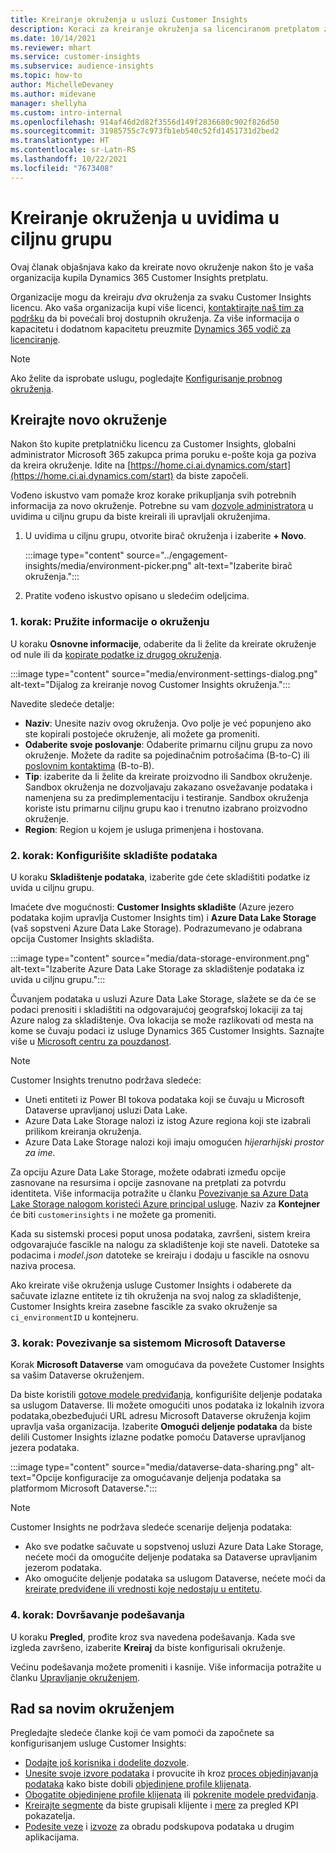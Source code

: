```yaml
---
title: Kreiranje okruženja u usluzi Customer Insights
description: Koraci za kreiranje okruženja sa licenciranom pretplatom za Dynamics 365 Customer Insights.
ms.date: 10/14/2021
ms.reviewer: mhart
ms.service: customer-insights
ms.subservice: audience-insights
ms.topic: how-to
author: MichelleDevaney
ms.author: midevane
manager: shellyha
ms.custom: intro-internal
ms.openlocfilehash: 914af46d2d82f3556d149f2836680c902f826d50
ms.sourcegitcommit: 31985755c7c973fb1eb540c52fd1451731d2bed2
ms.translationtype: HT
ms.contentlocale: sr-Latn-RS
ms.lasthandoff: 10/22/2021
ms.locfileid: "7673408"
---
```

# <a name="create-an-environment-in-audience-insights"></a>Kreiranje okruženja u uvidima u ciljnu grupu

Ovaj članak objašnjava kako da kreirate novo okruženje nakon što je vaša organizacija kupila Dynamics 365 Customer Insights pretplatu. 

Organizacije mogu da kreiraju *dva* okruženja za svaku Customer Insights licencu. Ako vaša organizacija kupi više licenci, [kontaktirajte naš tim za podršku](https://go.microsoft.com/fwlink/?linkid=2079641) da bi povećali broj dostupnih okruženja. Za više informacija o kapacitetu i dodatnom kapacitetu preuzmite [Dynamics 365 vodič za licenciranje](https://go.microsoft.com/fwlink/?LinkId=866544).

> [!NOTE]
> Ako želite da isprobate uslugu, pogledajte [Konfigurisanje probnog okruženja](../trial-signup.md).

## <a name="create-a-new-environment"></a>Kreirajte novo okruženje

Nakon što kupite pretplatničku licencu za Customer Insights, globalni administrator Microsoft 365 zakupca prima poruku e-pošte koja ga poziva da kreira okruženje. Idite na [https://home.ci.ai.dynamics.com/start](https://home.ci.ai.dynamics.com/start) da biste započeli. 

Vođeno iskustvo vam pomaže kroz korake prikupljanja svih potrebnih informacija za novo okruženje. Potrebne su vam [dozvole administratora](permissions.md) u uvidima u ciljnu grupu da biste kreirali ili upravljali okruženjima.

1. U uvidima u ciljnu grupu, otvorite birač okruženja i izaberite **+ Novo**.
  
   :::image type="content" source="../engagement-insights/media/environment-picker.png" alt-text="Izaberite birač okruženja.":::

1. Pratite vođeno iskustvo opisano u sledećim odeljcima.

### <a name="step-1-provide-environment-information"></a>1. korak: Pružite informacije o okruženju

U koraku **Osnovne informacije**, odaberite da li želite da kreirate okruženje od nule ili da [kopirate podatke iz drugog okruženja](manage-environments.md#copy-the-environment-configuration).

   :::image type="content" source="media/environment-settings-dialog.png" alt-text="Dijalog za kreiranje novog Customer Insights okruženja.":::

Navedite sledeće detalje:
   - **Naziv**: Unesite naziv ovog okruženja. Ovo polje je već popunjeno ako ste kopirali postojeće okruženje, ali možete ga promeniti.
   - **Odaberite svoje poslovanje**: Odaberite primarnu ciljnu grupu za novo okruženje. Možete da radite sa pojedinačnim potrošačima (B-to-C) ili [poslovnim kontaktima](work-with-business-accounts.md) (B-to-B).
   - **Tip**: izaberite da li želite da kreirate proizvodno ili Sandbox okruženje. Sandbox okruženja ne dozvoljavaju zakazano osvežavanje podataka i namenjena su za predimplementaciju i testiranje. Sandbox okruženja koriste istu primarnu ciljnu grupu kao i trenutno izabrano proizvodno okruženje.
   - **Region**: Region u kojem je usluga primenjena i hostovana.

### <a name="step-2-configure-data-storage"></a>2. korak: Konfigurišite skladište podataka

U koraku **Skladištenje podataka**, izaberite gde ćete skladištiti podatke iz uvida u ciljnu grupu.

Imaćete dve mogućnosti: **Customer Insights skladište** (Azure jezero podataka kojim upravlja Customer Insights tim) i **Azure Data Lake Storage** (vaš sopstveni Azure Data Lake Storage). Podrazumevano je odabrana opcija Customer Insights skladišta.

:::image type="content" source="media/data-storage-environment.png" alt-text="Izaberite Azure Data Lake Storage za skladištenje podataka iz uvida u ciljnu grupu.":::

Čuvanjem podataka u usluzi Azure Data Lake Storage, slažete se da će se podaci prenositi i skladištiti na odgovarajućoj geografskoj lokaciji za taj Azure nalog za skladištenje. Ova lokacija se može razlikovati od mesta na kome se čuvaju podaci iz usluge Dynamics 365 Customer Insights. Saznajte više u [Microsoft centru za pouzdanost](https://www.microsoft.com/trust-center).

> [!NOTE]
> Customer Insights trenutno podržava sledeće:
> - Uneti entiteti iz Power BI tokova podataka koji se čuvaju u Microsoft Dataverse upravljanoj usluzi Data Lake.  
> - Azure Data Lake Storage nalozi iz istog Azure regiona koji ste izabrali prilikom kreiranja okruženja.
> - Azure Data Lake Storage nalozi koji imaju omogućen *hijerarhijski prostor za ime*.

Za opciju Azure Data Lake Storage, možete odabrati između opcije zasnovane na resursima i opcije zasnovane na pretplati za potvrdu identiteta. Više informacija potražite u članku [Povezivanje sa Azure Data Lake Storage nalogom koristeći Azure principal usluge](connect-service-principal.md). Naziv za **Kontejner** će biti `customerinsights` i ne možete ga promeniti.

Kada su sistemski procesi poput unosa podataka, završeni, sistem kreira odgovarajuće fascikle na nalogu za skladištenje koji ste naveli. Datoteke sa podacima i *model.json* datoteke se kreiraju i dodaju u fascikle na osnovu naziva procesa.

Ako kreirate više okruženja usluge Customer Insights i odaberete da sačuvate izlazne entitete iz tih okruženja na svoj nalog za skladištenje, Customer Insights kreira zasebne fascikle za svako okruženje sa `ci_environmentID` u kontejneru.

### <a name="step-3-connect-to-microsoft-dataverse"></a>3. korak: Povezivanje sa sistemom Microsoft Dataverse
   
Korak **Microsoft Dataverse** vam omogućava da povežete Customer Insights sa vašim Dataverse okruženjem.

Da biste koristili [gotove modele predviđanja](predictions-overview.md#out-of-box-models), konfigurišite deljenje podataka sa uslugom Dataverse. Ili možete omogućiti unos podataka iz lokalnih izvora podataka,obezbeđujući URL adresu Microsoft Dataverse okruženja kojim upravlja vaša organizacija. Izaberite **Omogući deljenje podataka** da biste delili Customer Insights izlazne podatke pomoću Dataverse upravljanog jezera podataka.

:::image type="content" source="media/dataverse-data-sharing.png" alt-text="Opcije konfiguracije za omogućavanje deljenja podataka sa platformom Microsoft Dataverse.":::

> [!NOTE]
> Customer Insights ne podržava sledeće scenarije deljenja podataka:
> - Ako sve podatke sačuvate u sopstvenoj usluzi Azure Data Lake Storage, nećete moći da omogućite deljenje podataka sa Dataverse upravljanim jezerom podataka.
> - Ako omogućite deljenje podataka sa uslugom Dataverse, nećete moći da [kreirate predviđene ili vrednosti koje nedostaju u entitetu](predictions.md).

### <a name="step-4-finalize-the-settings"></a>4. korak: Dovršavanje podešavanja

U koraku **Pregled**, prođite kroz sva navedena podešavanja. Kada sve izgleda završeno, izaberite **Kreiraj** da biste konfigurisali okruženje. 

Većinu podešavanja možete promeniti i kasnije. Više informacija potražite u članku [Upravljanje okruženjem](manage-environments.md).

## <a name="work-with-your-new-environment"></a>Rad sa novim okruženjem

Pregledajte sledeće članke koji će vam pomoći da započnete sa konfigurisanjem usluge Customer Insights: 

- [Dodajte još korisnika i dodelite dozvole](permissions.md).
- [Unesite svoje izvore podataka](data-sources.md) i provucite ih kroz [proces objedinjavanja podataka](data-unification.md) kako biste dobili [objedinjene profile klijenata](customer-profiles.md).
- [Obogatite objedinjene profile klijenata](enrichment-hub.md) ili [pokrenite modele predviđanja](predictions-overview.md).
- [Kreirajte segmente](segments.md) da biste grupisali klijente i [mere](measures.md) za pregled KPI pokazatelja.
- [Podesite veze](connections.md) i [izvoze](export-destinations.md) za obradu podskupova podataka u drugim aplikacijama.
